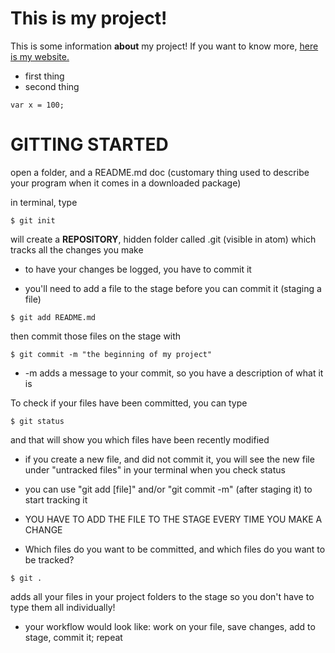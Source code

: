 # This is my project!

This is some information **about** my project! If you want to know more, [here is my website.](http://g3ni3.com)

- first thing
- second thing

```
var x = 100;
```


# GITTING STARTED
open a folder, and a README.md doc (customary thing used to describe your program when it comes in a downloaded package)

in terminal, type
```
$ git init
```
will create a **REPOSITORY**, hidden folder called .git (visible in atom) which tracks all the changes you make

- to have your changes be logged, you have to commit it

- you'll need to add a file to the stage before you can commit it (staging a file)
```
$ git add README.md
```
then commit those files on the stage with
```
$ git commit -m "the beginning of my project"
```
- -m adds a message to your commit, so you have a description of what it is

To check if your files have been committed, you can type
```
$ git status
```
and that will show you which files have been recently modified

- if you create a new file, and did not commit it, you will see the new file under "untracked files" in your terminal when you check status
- you can use "git add [file]" and/or "git commit -m" (after staging it) to start tracking it

- YOU HAVE TO ADD THE FILE TO THE STAGE EVERY TIME YOU MAKE A CHANGE
- Which files do you want to be committed, and which files do you want to be tracked?

```
$ git .
```
adds all your files in your project folders to the stage so you don't have to type them all individually!

- your workflow would look like: work on your file, save changes, add to stage, commit it; repeat
